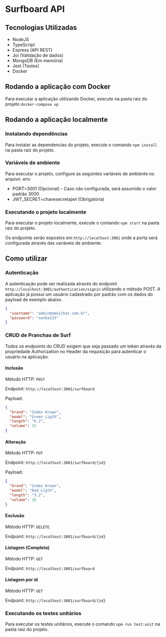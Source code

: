 # Surfboard API

## Tecnologias Utilizadas

- NodeJS
- TypeScript
- Express (API REST)
- Joi (Validação de dados)
- MongoDB (Em memória)
- Jest (Testes)
- Docker

## Rodando a aplicação com Docker

Para executar a aplicação utilizando Docker, execute na pasta raiz do projeto `docker-compose up`

## Rodando a aplicação localmente

### Instalando dependências

Para instalar as dependencias do projeto, execute o comando `npm install` na pasta raiz do projeto.

### Variáveis de ambiente

Para executar o projeto, configure as seguintes variáveis de ambiente no arquivo .env

- PORT=3001 (Opcional) - Caso não configurada, será assumido o valor padrão 3000
- JWT_SECRET=chavesecretajwt (Obrigatória)

### Executando o projeto localmente

Para executar o projeto localmente, execute o comando `npm start` na pasta raiz do projeto.

Os endpoints serão expostos em `http://localhost:3001` onde a porta será configurada através das variáveis de ambiente.

## Como utilizar

### Autenticação

A autenticação pode ser realizada através do endpoint `http://localhost:3001/authentication/signin` utilizando o método POST. A aplicação já possui um usuário cadastrado por padrão com os dados do payload de exemplo abaixo.

```json
{
  "username": "admin@omnichat.com.br",
  "password": "senha123"
}
```

### CRUD de Pranchas de Surf

Todos os endpoints do CRUD exigem que seja passado um token através da propriedade Authorization no Header da requisição para autenticar o usuário na aplicação.

#### Inclusão

Método HTTP: `POST`

Endpoint: `http://localhost:3001/surfboard`

Payload:

```json
{
  "brand": "Index Krown",
  "model": "Green Ligth",
  "length": "6.2",
  "volume": 32
}
```

#### Alteração

Método HTTP: `PUT`

Endpoint: `http://localhost:3001/surfboard/{id}`

Payload:

```json
{
  "brand": "Index Krown",
  "model": "Red Ligth",
  "length": "3.2",
  "volume": 16
}
```

#### Exclusão

Método HTTP: `DELETE`

Endpoint: `http://localhost:3001/surfboard/{id}`

#### Listagem (Completa)

Método HTTP: `GET`

Endpoint: `http://localhost:3001/surfboard`

#### Listagem por id

Método HTTP: `GET`

Endpoint: `http://localhost:3001/surfboard/{id}`

### Executando os testes unitários

Para executar os testes unitários, execute o comando `npm run test:unit` na pasta raiz do projeto.
